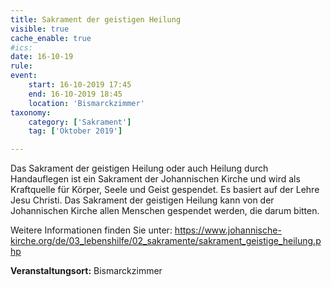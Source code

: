 ```yaml
---
title: Sakrament der geistigen Heilung
visible: true
cache_enable: true
#ics: 
date: 16-10-19
rule: 
event:
	start: 16-10-2019 17:45
	end: 16-10-2019 18:45
	location: 'Bismarckzimmer'
taxonomy:
	category: ['Sakrament']
	tag: ['Oktober 2019']

---
```

Das Sakrament der geistigen Heilung oder auch Heilung durch Handauflegen ist ein Sakrament der Johannischen Kirche und wird als Kraftquelle für Körper, Seele und Geist gespendet. Es basiert auf der Lehre Jesu Christi. Das Sakrament der geistigen Heilung kann von der Johannischen Kirche allen Menschen gespendet werden, die darum bitten.

Weitere Informationen finden Sie unter:
https://www.johannische-kirche.org/de/03_lebenshilfe/02_sakramente/sakrament_geistige_heilung.php



**Veranstaltungsort:** Bismarckzimmer


